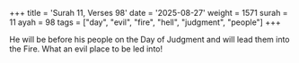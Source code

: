 +++
title = 'Surah 11, Verses 98'
date = '2025-08-27'
weight = 1571
surah = 11
ayah = 98
tags = ["day", "evil", "fire", "hell", "judgment", "people"]
+++

He will be before his people on the Day of Judgment and will lead them into the Fire. What an evil place to be led into!